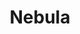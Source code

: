 ---
description: Meet Managed Nebula from Defined Networking. A decentralized VPN built
  on the open-source Nebula platform that we love.
episode: 633
link: https://defined.net/unplugged
shortname: defined.net-lup
title: Nebula
---